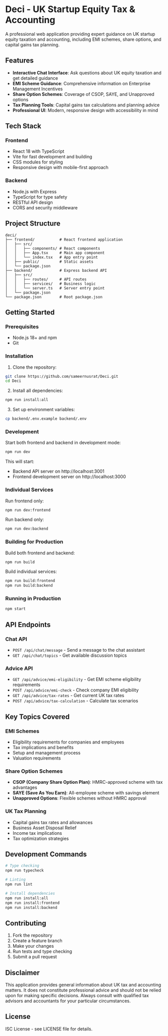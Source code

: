 # Deci - UK Startup Equity Tax & Accounting

A professional web application providing expert guidance on UK startup equity taxation and accounting, including EMI schemes, share options, and capital gains tax planning.

## Features

- **Interactive Chat Interface**: Ask questions about UK equity taxation and get detailed guidance
- **EMI Scheme Guidance**: Comprehensive information on Enterprise Management Incentives
- **Share Option Schemes**: Coverage of CSOP, SAYE, and Unapproved options
- **Tax Planning Tools**: Capital gains tax calculations and planning advice
- **Professional UI**: Modern, responsive design with accessibility in mind

## Tech Stack

### Frontend
- React 18 with TypeScript
- Vite for fast development and building
- CSS modules for styling
- Responsive design with mobile-first approach

### Backend
- Node.js with Express
- TypeScript for type safety
- RESTful API design
- CORS and security middleware

## Project Structure

```
deci/
├── frontend/           # React frontend application
│   ├── src/
│   │   ├── components/ # React components
│   │   ├── App.tsx     # Main app component
│   │   └── index.tsx   # App entry point
│   ├── public/         # Static assets
│   └── package.json
├── backend/            # Express backend API
│   ├── src/
│   │   ├── routes/     # API routes
│   │   ├── services/   # Business logic
│   │   └── server.ts   # Server entry point
│   └── package.json
└── package.json        # Root package.json
```

## Getting Started

### Prerequisites
- Node.js 18+ and npm
- Git

### Installation

1. Clone the repository:
```bash
git clone https://github.com/sameernusrat/Deci.git
cd Deci
```

2. Install all dependencies:
```bash
npm run install:all
```

3. Set up environment variables:
```bash
cp backend/.env.example backend/.env
```

### Development

Start both frontend and backend in development mode:
```bash
npm run dev
```

This will start:
- Backend API server on http://localhost:3001
- Frontend development server on http://localhost:3000

### Individual Services

Run frontend only:
```bash
npm run dev:frontend
```

Run backend only:
```bash
npm run dev:backend
```

### Building for Production

Build both frontend and backend:
```bash
npm run build
```

Build individual services:
```bash
npm run build:frontend
npm run build:backend
```

### Running in Production

```bash
npm start
```

## API Endpoints

### Chat API
- `POST /api/chat/message` - Send a message to the chat assistant
- `GET /api/chat/topics` - Get available discussion topics

### Advice API
- `GET /api/advice/emi-eligibility` - Get EMI scheme eligibility requirements
- `POST /api/advice/emi-check` - Check company EMI eligibility
- `GET /api/advice/tax-rates` - Get current UK tax rates
- `POST /api/advice/tax-calculation` - Calculate tax scenarios

## Key Topics Covered

### EMI Schemes
- Eligibility requirements for companies and employees
- Tax implications and benefits
- Setup and management process
- Valuation requirements

### Share Option Schemes
- **CSOP (Company Share Option Plan)**: HMRC-approved scheme with tax advantages
- **SAYE (Save As You Earn)**: All-employee scheme with savings element
- **Unapproved Options**: Flexible schemes without HMRC approval

### UK Tax Planning
- Capital gains tax rates and allowances
- Business Asset Disposal Relief
- Income tax implications
- Tax optimization strategies

## Development Commands

```bash
# Type checking
npm run typecheck

# Linting
npm run lint

# Install dependencies
npm run install:all
npm run install:frontend
npm run install:backend
```

## Contributing

1. Fork the repository
2. Create a feature branch
3. Make your changes
4. Run tests and type checking
5. Submit a pull request

## Disclaimer

This application provides general information about UK tax and accounting matters. It does not constitute professional advice and should not be relied upon for making specific decisions. Always consult with qualified tax advisors and accountants for your particular circumstances.

## License

ISC License - see LICENSE file for details.